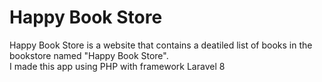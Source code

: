 # Happy Book Store

Happy Book Store is a website that contains a deatiled list of books in the bookstore named "Happy Book Store". <br />
I made this app using PHP with framework Laravel 8 

